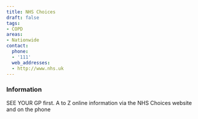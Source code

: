 ```yaml
---
title: NHS Choices
draft: false
tags:
- COPD
areas:
- Nationwide
contact:
  phone:
  - '111'
  web_addresses:
  - http://www.nhs.uk
---
```


### Information
SEE YOUR GP first. A to Z online information
 via the NHS Choices website and on the phone
